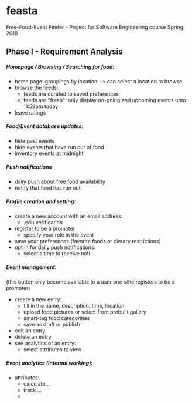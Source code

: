 # feasta
Free-Food-Event Finder - Project for Software Engineering course Spring 2018

## Phase I - Requirement Analysis

##### Homepage / Browsing / Searching for food:
* home page: groupings by location --> can select a location to browse
* browse the feeds: 
  * feeds are curated to saved preferences
  * feeds are "fresh": only display on-going and upcoming events upto 11:59pm today
* leave ratings

##### Food/Event database updates:
* hide past events
* hide events that have run out of food
* inventory events at midnight

##### Push notifications
* daily push about free food availability
* notify that food has run out

##### Profile creation and setting:
* create a new account with an email address:
  * .edu verification
* register to be a promoter
  * specify your role in the event
* save your preferences (favorite foods or dietary restrictions)
* opt in for daily push notifications:
  * select a time to receive noti

##### Event management: 
(this button only become available to a user one s/he registers to be a promoter)
* create a new entry:
  * fill in the name, description, time, location
  * upload food pictures or select from prebuilt gallery
  * smart-tag food categorities
  * save as draft or publish
* edit an entry
* delete an entry
* see analytics of an entry:
  * select attributes to view

##### Event analytics (internal working):
* attributes:
  * calculate...
  * track ...
  * 

